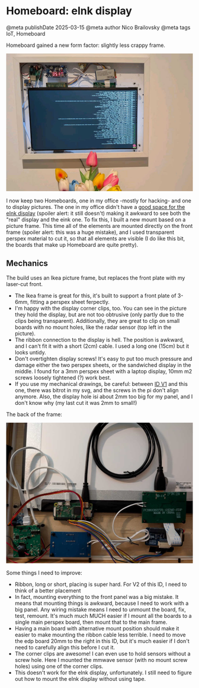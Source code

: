 # Homeboard: eInk display

@meta publishDate 2025-03-15
@meta author Nico Brailovsky
@meta tags IoT, Homeboard

Homeboard gained a new form factor: slightly less crappy frame.

[![](/blog_img/2025/0315_HomeboardNewFrameMount1.jpg)](/blog_img/2025/0315_HomeboardNewFrameMount1.jpg)

I now keep two Homeboards, one in my office -mostly for hacking- and one to display pictures. The one in my office didn't have a [good space for the eInk display](md_blog/2025/0223_HomeboardEInkDisplay.md) (spoiler alert: it still doesn't) making it awkward to see both the "real" display and the eink one. To fix this, I built a new mount based on a picture frame. This time all of the elements are mounted directly on the front frame (spoiler alert: this was a huge mistake), and I used transparent perspex material to cut it, so that all elements are visible (I do like this bit, the boards that make up Homeboard are quite pretty).

## Mechanics

The build uses an Ikea picture frame, but replaces the front plate with my laser-cut front.

* The Ikea frame is great for this, it's built to support a front plate of 3-6mm, fitting a perspex sheet ferpectly.
* I'm happy with the display corner clips, too. You can see in the picture they hold the display, but are not too obtrusive (only partly due to the clips being transparent). Additionally, they are great to clip on small boards with no mount holes, like the radar sensor (top left in the picture).
* The ribbon connection to the display is hell. The position is awkward, and I can't fit it with a short (2cm) cable. I used a long one (15cm) but it looks untidy.
* Don't overtighten display screws! It's easy to put too much pressure and damage either the two perspex sheets, or the sandwiched display in the middle. I found for a 3mm perspex sheet with a laptop display, 10mm m2 screws loosely tightened (?) work best.
* If you use my mechanical drawings, be careful: between [ID V1](md_blog/2025/0209_HomeboardIndustrialDesign.html) and this one, there was bitrot in my svg, and the screws in the pi don't align anymore. Also, the display hole isi about 2mm too big for my panel, and I don't know why (my last cut it was 2mm to small!)

The back of the frame:

[![](/blog_img/2025/0315_HomeboardNewFrameMount2.jpg)](/blog_img/2025/0315_HomeboardNewFrameMount2.jpg)

Some things I need to improve:

* Ribbon, long or short, placing is super hard. For V2 of this ID, I need to think of a better placement
* In fact, mounting everything to the front panel was a big mistake. It means that mounting things is awkward, because I need to work with a big panel. Any wiring mistake means I need to unmount the board, fix, test, remount. It's much much MUCH easier if I mount all the boards to a single main perspex board, then mount that to the main frame.
* Having a main board with alternative mount position should make it easier to make mounting the ribbon cable less terrible. I need to move the edp board 20mm to the right in this ID, but it's much easier if I don't need to carefully align this before I cut it.
* The corner clips are awesome! I can even use to hold sensors without a screw hole. Here I mounted the mmwave sensor (with no mount screw holes) using one of the corner clips.
* This doesn't work for the eInk display, unfortunately. I still need to figure out how to mount the eInk display without using tape.

